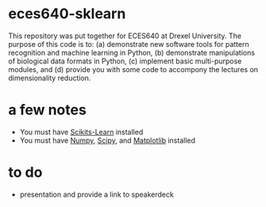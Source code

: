 # eces640-sklearn

This repository was put together for ECES640 at Drexel University. The purpose of this code is to: (a) demonstrate new software tools for pattern recognition and machine learning in Python, (b) demonstrate manipulations of biological data formats in Python, (c) implement basic multi-purpose modules, and (d) provide you with some code to accompony the lectures on dimensionality reduction.


# a few notes
* You must have [Scikits-Learn](http://scikit-learn.org) installed
* You must have [Numpy](http://www.numpy.org/), [Scipy](http://www.scipy.org/), and [Matplotlib](http://matplotlib.org/) installed

# to do
* presentation and provide a link to speakerdeck
